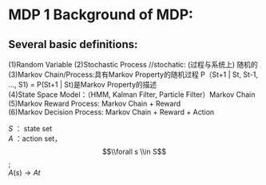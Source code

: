 # MDP 1 Background of MDP:

## Several basic definitions:

(1)Random Variable
(2)Stochastic Process  //stochatic: (过程与系统上) 随机的  
(3)Markov Chain/Process:具有Markov Property的随机过程  P（St+1 | St, St-1, ..., S1) = P(St+1 | St)是Markov Property的描述  
(4)State Space Model：（HMM, Kalman Filter, Particle Filter）Markov Chain  
(5)Markov Reward Process: Markov Chain + Reward  
(6)Markov Decision Process: Markov Chain + Reward + Action  

*S* ： state set   
*A* ：action set， $$\\forall s \\in S$$;   
$A(s) \longrightarrow At$
